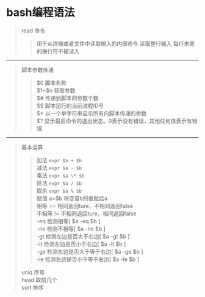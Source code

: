 # bash编程语法  

>read 命令
>> 用于从终端或者文件中读取输入的内部命令
>> 读取整行输入
>> 每行末尾的换行符不被读入
---
> 脚本参数传递
>>\$0 脚本名称  
>>\$1~\$n 获取参数  
>>\$# 传递到脚本的参数个数  
>>\$\$ 脚本运行的当前进程ID号  
>>\$* 以一个单字符串显示所有向脚本传递的参数  
>>\$? 显示最后命令的退出状态。0表示没有错误，其他任何值表示有错误  
---
> 基本运算
>> 加法 `expr $a + $b`  
>> 减法 `expr $a - $b`  
>> 乘法 `expr $a \* $b`  
>> 除法 `expr $a / $b`  
>> 取余 `expr $a % $b`  
>> 赋值 a=$b 将变量b的值赋给a  
>> 相等 == 相同返回ture，不相同返回false  
>> 不相等 != 不相同返回ture，相同返回false  
>> -eq 检测相等[ $a -eq $b ]  
>> -ne 检测不相等[ $a -ne $b ]  
>> -gt 检测左边是否大于右边[ $a -gt $b ]  
>> -lt 检测左边是否小于右边[ $a -lt $b ]  
>> -ge 检测左边是否大于等于右边[ $a -ge $b ]  
>> -le 检测左边是否小于等于右边[ $a -le $b ]  
>>
>uniq  序号  
>head  取前几个  
>sort  排序  
